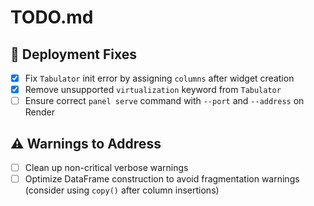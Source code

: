 
# TODO.md

## 🔧 Deployment Fixes
- [x] Fix `Tabulator` init error by assigning `columns` after widget creation
- [x] Remove unsupported `virtualization` keyword from `Tabulator`
- [ ] Ensure correct `panel serve` command with `--port` and `--address` on Render

## ⚠️ Warnings to Address
- [ ] Clean up non-critical verbose warnings
- [ ] Optimize DataFrame construction to avoid fragmentation warnings (consider using `copy()` after column insertions)